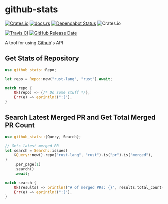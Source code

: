 # github-stats
[![Crates.io](https://img.shields.io/crates/v/github-stats)](https://crates.io/crates/github-stats)
[![docs.rs](https://docs.rs/github-stats/badge.svg)](https://docs.rs/github-stats/)
[![Dependabot Status](https://api.dependabot.com/badges/status?host=github&repo=spenserblack/github-stats-rs)](https://dependabot.com)
![Crates.io](https://img.shields.io/crates/d/github-stats)

[![Travis CI](https://api.travis-ci.com/spenserblack/github-stats-rs.svg?branch=master)](https://travis-ci.com/spenserblack/github-stats-rs)
[![GitHub Release Date](https://img.shields.io/github/release-date/spenserblack/github-stats-rs)](https://github.com/spenserblack/github-stats-rs/releases/latest)

A tool for using [Github]'s API

## Get Stats of Repository

```rust
use github_stats::Repo;

let repo = Repo::new("rust-lang", "rust").await;

match repo {
    Ok(repo) => {/* Do some stuff */},
    Err(e) => eprintln!(":("),
}
```

## Search Latest Merged PR and Get Total Merged PR Count

```rust
use github_stats::{Query, Search};

// Gets latest merged PR
let search = Search::issues(
    &Query::new().repo("rust-lang", "rust").is("pr").is("merged"),
)
    .per_page(1)
    .search()
    .await;

match search {
    Ok(results) => println!("# of merged PRs: {}", results.total_count()),
    Err(e) => eprintln!(":("),
}
```

[Github]: https://github.com
